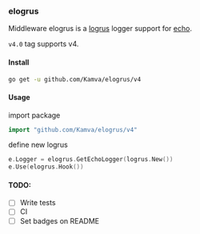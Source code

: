 ### elogrus

Middleware elogrus is a [logrus](https://github.com/sirupsen/logrus) logger support for [echo](https://github.com/labstack/echo).

`v4.0` tag supports v4.

#### Install

```sh
go get -u github.com/Kamva/elogrus/v4
```

#### Usage

import package

```go
import "github.com/Kamva/elogrus/v4"
```

define new logrus

```go
e.Logger = elogrus.GetEchoLogger(logrus.New())
e.Use(elogrus.Hook())
```


#### TODO: 
- [ ] Write tests
- [ ] CI
- [ ] Set badges on README